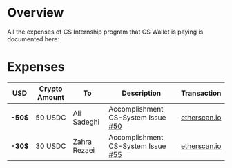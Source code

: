 # Overview
All the expenses of CS Internship program that CS Wallet is paying is documented here:

# Expenses

| USD | Crypto Amount | To | Description | Transaction |
|--   |--             |--  |--           |--             |
| **-50$** | 50 USDC   | Ali Sadeghi | Accomplishment CS-System Issue [#50](https://github.com/cs-internship/cs-system/issues/50)| [etherscan.io](https://etherscan.io/tx/0x2b36df90befd4877699025f006972cabb5df3d400b740ac9c5f8fd2ecefbbd6c)
| **-30$** | 30 USDC   | Zahra Rezaei | Accomplishment CS-System Issue [#55](https://github.com/cs-internship/cs-system/issues/55)| [etherscan.io](https://etherscan.io/tx/0x68aca7341a1b035ad5ad4205a0c3cb2948551ec86d823bb6846d751e790ca1fa)



